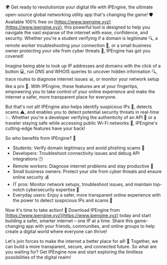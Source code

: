 🌍 Get ready to revolutionize your digital life with IPEngine, the ultimate open-source global networking utility app that's changing the game! 🛡️ Available 100% free on [https://www.ipengine.xyz](https://www.ipengine.xyz), this powerful tool is designed to help you navigate the vast expanse of the internet with ease, confidence, and security. Whether you're a student verifying if a domain is legitimate 🔍, a remote worker troubleshooting your connection 📡, or a small business owner protecting your site from cyber threats 🚀, IPEngine has got you covered!

Imagine being able to look up IP addresses and domains with the click of a button 💻, run DNS and WHOIS queries to uncover hidden information 🔍, trace routes to diagnose internet issues 📊, or monitor your network setup like a pro 👥. With IPEngine, these features are at your fingertips, empowering you to take control of your online experience and make the internet a safer, more transparent place for everyone.

But that's not all! IPEngine also helps identify suspicious IPs 🔮, detects scams ⚠️, and enables you to detect potential security threats in real-time 💥. Whether you're a developer verifying the authenticity of an API 🤖 or a traveler staying safe while accessing public Wi-Fi networks 🏨, IPEngine's cutting-edge features have your back!

So who benefits from IPEngine? 🤔

* Students: Verify domain legitimacy and avoid phishing scams 💸
* Developers: Troubleshoot connectivity issues and debug API integrations 🕒
* Remote workers: Diagnose internet problems and stay productive 💼
* Small business owners: Protect your site from cyber threats and ensure online security 💰
* IT pros: Monitor network setups, troubleshoot issues, and maintain top-notch cybersecurity expertise 🔧
* Everyday users: Enjoy a safer, more transparent online experience with the power to detect suspicious IPs and scams 👀

Now it's time to take action! 🚀 Download IPEngine from [https://www.ipengine.xyz](https://www.ipengine.xyz) today and start building a safer, smarter internet – one IP at a time. Share this game-changing app with your friends, communities, and online groups to help create a digital world where everyone can thrive!

Let's join forces to make the internet a better place for all! 🌟 Together, we can build a more transparent, secure, and connected future. So what are you waiting for? Get IPEngine now and start exploring the limitless possibilities of the digital realm!